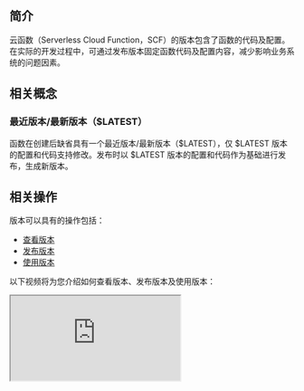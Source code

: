 ## 简介
云函数（Serverless Cloud Function，SCF）的版本包含了函数的代码及配置。在实际的开发过程中，可通过发布版本固定函数代码及配置内容，减少影响业务系统的问题因素。

## 相关概念
### 最近版本/最新版本（$LATEST）

函数在创建后缺省具有一个最近版本/最新版本（$LATEST），仅 $LATEST 版本的配置和代码支持修改。发布时以 $LATEST 版本的配置和代码作为基础进行发布，生成新版本。  

## 相关操作

版本可以具有的操作包括：

* [查看版本](https://cloud.tencent.com/document/product/583/31211)
* [发布版本](https://cloud.tencent.com/document/product/583/15371)
* [使用版本](https://cloud.tencent.com/document/product/583/31166)

以下视频将为您介绍如何查看版本、发布版本及使用版本：
<div class="doc-video-mod"><iframe src="https://cloud.tencent.com/edu/learning/quick-play/2939-54958?source=gw.doc.media&withPoster=1&notip=1"></iframe></div>



